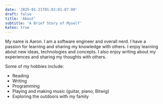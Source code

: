 ```yaml
---
date: '2025-01-21T01:03:01-07:00'
draft: false
title: 'About'
subtitle: 'A Brief Story of Myself' 
katex: true
---
```


My name is Aaron. I am a software engineer and overall nerd. I have a passion for learning and sharing my knowledge with others. I enjoy learning about new ideas, technologies and concepts. I also enjoy writing about my experiences and sharing my thoughts with others.

Some of my hobbies include:
- Reading
- Writing
- Programming
- Playing and making music (guitar, piano, Bitwig)
- Exploring the outdoors with my family
